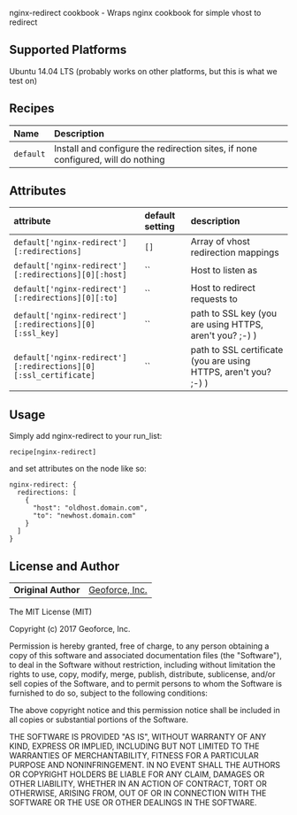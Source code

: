 nginx-redirect cookbook - Wraps nginx cookbook for simple vhost to redirect

## Supported Platforms
Ubuntu 14.04 LTS (probably works on other platforms, but this is what we test on)

## Recipes
| Name | Description |
|:-----|:------------|
| `default` | Install and configure the redirection sites, if none configured, will do nothing

## Attributes

| attribute | default setting | description |
|:---------------------------------|:---------------|:-----------------------------------------|
|`default['nginx-redirect'][:redirections]`| `[]` | Array of vhost redirection mappings |
|`default['nginx-redirect'][:redirections][0][:host]`| `` | Host to listen as |
|`default['nginx-redirect'][:redirections][0][:to]`| `` | Host to redirect requests to |
|`default['nginx-redirect'][:redirections][0][:ssl_key]`| `` | path to SSL key (you are using HTTPS, aren't you? ;-) ) |
|`default['nginx-redirect'][:redirections][0][:ssl_certificate]`| `` | path to SSL certificate (you are using HTTPS, aren't you? ;-) ) |


## Usage
Simply add nginx-redirect to your run_list:
````
recipe[nginx-redirect]
````
and set attributes on the node like so:
````
nginx-redirect: {
  redirections: [
    {
      "host": "oldhost.domain.com",
      "to": "newhost.domain.com"
    }
  ]
}
````

## License and Author

|                      |                                                |
|:---------------------|:-----------------------------------------------|
| **Original Author**  | [Geoforce, Inc.]( https://github.com/geoforce) |

The MIT License (MIT)

Copyright (c) 2017 Geoforce, Inc.

Permission is hereby granted, free of charge, to any person obtaining a copy
of this software and associated documentation files (the "Software"), to deal
in the Software without restriction, including without limitation the rights
to use, copy, modify, merge, publish, distribute, sublicense, and/or sell
copies of the Software, and to permit persons to whom the Software is
furnished to do so, subject to the following conditions:

The above copyright notice and this permission notice shall be included in
all copies or substantial portions of the Software.

THE SOFTWARE IS PROVIDED "AS IS", WITHOUT WARRANTY OF ANY KIND, EXPRESS OR
IMPLIED, INCLUDING BUT NOT LIMITED TO THE WARRANTIES OF MERCHANTABILITY,
FITNESS FOR A PARTICULAR PURPOSE AND NONINFRINGEMENT. IN NO EVENT SHALL THE
AUTHORS OR COPYRIGHT HOLDERS BE LIABLE FOR ANY CLAIM, DAMAGES OR OTHER
LIABILITY, WHETHER IN AN ACTION OF CONTRACT, TORT OR OTHERWISE, ARISING FROM,
OUT OF OR IN CONNECTION WITH THE SOFTWARE OR THE USE OR OTHER DEALINGS IN
THE SOFTWARE.
